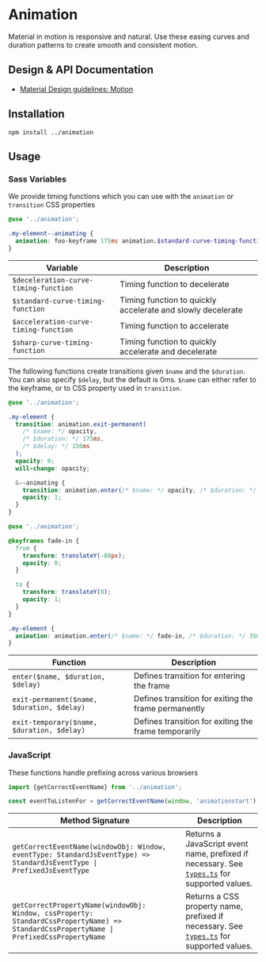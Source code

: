<!--docs:
title: "Animation"
layout: detail
section: components
excerpt: "Animation timing curves and utilities for smooth and consistent motion."
iconId: animation
path: /catalog/animation/
-->

# Animation

Material in motion is responsive and natural. Use these easing curves and duration patterns to create smooth and consistent motion.

## Design & API Documentation

<ul class="icon-list">
  <li class="icon-list-item icon-list-item--spec">
    <a href="https://material.io/go/design-motion">Material Design guidelines: Motion</a>
  </li>
</ul>

## Installation

```
npm install ../animation
```

## Usage

### Sass Variables

We provide timing functions which you can use with the `animation` or `transition` CSS properties

```scss
@use '../animation';

.my-element--animating {
  animation: foo-keyframe 175ms animation.$standard-curve-timing-function;
}
```

| Variable                              | Description                                                 |
| ------------------------------------- | ----------------------------------------------------------- |
| `$deceleration-curve-timing-function` | Timing function to decelerate                               |
| `$standard-curve-timing-function`     | Timing function to quickly accelerate and slowly decelerate |
| `$acceleration-curve-timing-function` | Timing function to accelerate                               |
| `$sharp-curve-timing-function`        | Timing function to quickly accelerate and decelerate        |

The following functions create transitions given `$name` and the `$duration`. You can also specify `$delay`, but the default is 0ms. `$name` can either refer to the keyframe, or to CSS property used in `transition`.

```scss
@use '../animation';

.my-element {
  transition: animation.exit-permanent(
    /* $name: */ opacity,
    /* $duration: */ 175ms,
    /* $delay: */ 150ms
  );
  opacity: 0;
  will-change: opacity;

  &--animating {
    transition: animation.enter(/* $name: */ opacity, /* $duration: */ 175ms);
    opacity: 1;
  }
}
```

```scss
@use '../animation';

@keyframes fade-in {
  from {
    transform: translateY(-80px);
    opacity: 0;
  }

  to {
    transform: translateY(0);
    opacity: 1;
  }
}

.my-element {
  animation: animation.enter(/* $name: */ fade-in, /* $duration: */ 350ms);
}
```

| Function                                   | Description                                          |
| ------------------------------------------ | ---------------------------------------------------- |
| `enter($name, $duration, $delay)`          | Defines transition for entering the frame            |
| `exit-permanent($name, $duration, $delay)` | Defines transition for exiting the frame permanently |
| `exit-temporary($name, $duration, $delay)` | Defines transition for exiting the frame temporarily |

### JavaScript

These functions handle prefixing across various browsers

```js
import {getCorrectEventName} from '../animation';

const eventToListenFor = getCorrectEventName(window, 'animationstart');
```

| Method Signature                                                                                                                        | Description                                                                                              |
| --------------------------------------------------------------------------------------------------------------------------------------- | -------------------------------------------------------------------------------------------------------- |
| `getCorrectEventName(windowObj: Window, eventType: StandardJsEventType) => StandardJsEventType \| PrefixedJsEventType`                  | Returns a JavaScript event name, prefixed if necessary. See [`types.ts`](types.ts) for supported values. |
| `getCorrectPropertyName(windowObj: Window, cssProperty: StandardCssPropertyName) => StandardCssPropertyName \| PrefixedCssPropertyName` | Returns a CSS property name, prefixed if necessary. See [`types.ts`](types.ts) for supported values.     |
